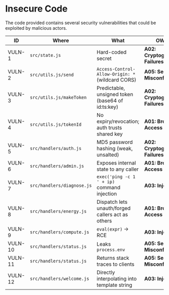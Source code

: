 # Insecure Code

The code provided contains several security vulnerabilities that could be exploited by malicious actors.

| ID      | Where                      | What                                                | OWASP                              |
|---------|----------------------------|-----------------------------------------------------|------------------------------------|
| VULN-1  | `src/state.js`             | Hard-coded secret                                   | **A02: Cryptographic Failures**    |
| VULN-2  | `src/utils.js/send`        | `Access-Control-Allow-Origin: *` (wildcard CORS)    | **A05: Security Misconfiguration** |
| VULN-3  | `src/utils.js/makeToken`   | Predictable, unsigned token (base64 of id\:ts\:key) | **A02: Cryptographic Failures**    |
| VULN-4  | `src/utils.js/tokenId`     | No expiry/revocation; auth trusts shared key        | **A01: Broken Access Control**     |
| VULN-5  | `src/handlers/auth.js`     | MD5 password hashing (weak, unsalted)               | **A02: Cryptographic Failures**    |
| VULN-6  | `src/handlers/admin.js`    | Exposes internal state to any caller                | **A01: Broken Access Control**     |
| VULN-7  | `src/handlers/diagnose.js` | `exec('ping -c 1 ' + ip)` command injection         | **A03: Injection**                 |
| VULN-8  | `src/handlers/energy.js`   | Dispatch lets unauth/forged callers act as others   | **A01: Broken Access Control**     |
| VULN-9  | `src/handlers/compute.js`  | `eval(expr)` → RCE                                  | **A03: Injection**                 |
| VULN-10 | `src/handlers/status.js`   | Leaks `process.env`                                 | **A05: Security Misconfiguration** |
| VULN-11 | `src/handlers/status.js`   | Returns stack traces to clients                     | **A05: Security Misconfiguration** |
| VULN-12 | `src/handlers/welcome.js`  | Directly interpolating into template string         | **A03: Injection**                 |
